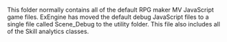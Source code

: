 This folder normally contains all of the default RPG maker MV JavaScript game files.
ExEngine has moved the default debug JavaScript files to a single file called Scene_Debug to the utility folder. This file also includes all of the Skill analytics classes.
